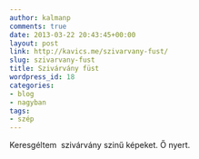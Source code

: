 ```yaml
---
author: kalmanp
comments: true
date: 2013-03-22 20:43:45+00:00
layout: post
link: http://kavics.me/szivarvany-fust/
slug: szivarvany-fust
title: Szivárvány füst
wordpress_id: 18
categories:
- blog
- nagyban
tags:
- szép
---
```


Keresgéltem  szivárvány szinű képeket. Ő nyert.
